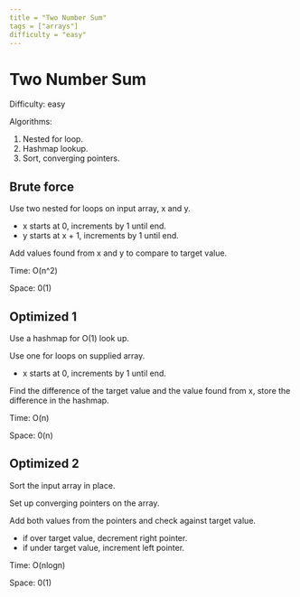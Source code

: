 ```yaml
---
title = "Two Number Sum"
tags = ["arrays"]
difficulty = "easy"
---
```

# Two Number Sum

Difficulty: easy

Algorithms:
1. Nested for loop.
2. Hashmap lookup.
3. Sort, converging pointers.


## Brute force
Use two nested for loops on input array, x and y.
- x starts at 0, increments by 1 until end.
- y starts at x + 1, increments by 1 until end.

Add values found from x and y to compare to target value.

Time: O(n^2)

Space: 0(1)


## Optimized 1
Use a hashmap for O(1) look up.

Use one for loops on supplied array.
- x starts at 0, increments by 1 until end.

Find the difference of the target value and the value found from x, store the difference in the hashmap.

Time: O(n)

Space: 0(n)


## Optimized 2
Sort the input array in place.

Set up converging pointers on the array.

Add both values from the pointers and check against target value.
- if over target value, decrement right pointer.
- if under target value, increment left pointer.

Time: O(nlogn)

Space: 0(1)